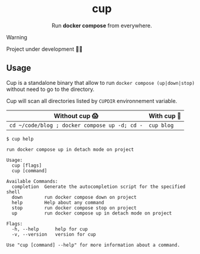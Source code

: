 <div align="center">

# cup

Run **docker compose** from everywhere.

</div>

> [!WARNING]
> Project under development 👷🚧

## Usage

Cup is a standalone binary that allow to run `docker compose (up|down|stop)` without need to go to the directory.

Cup will scan all directories listed by `CUPDIR` environnement variable.

| Without cup 😱                                | With cup 🤩 |
|-----------------------------------------------|-------------|
| `cd ~/code/blog ; docker compose up -d; cd -` | `cup blog`  |

```shell
$ cup help

run docker compose up in detach mode on project

Usage:
  cup [flags]
  cup [command]

Available Commands:
  completion  Generate the autocompletion script for the specified shell
  down        run docker compose down on project
  help        Help about any command
  stop        run docker compose stop on project
  up          run docker compose up in detach mode on project

Flags:
  -h, --help      help for cup
  -v, --version   version for cup

Use "cup [command] --help" for more information about a command.
```
